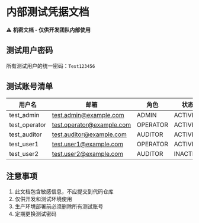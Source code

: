# 内部测试凭据文档

⚠️ **机密文档 - 仅供开发团队内部使用**

## 测试用户密码

所有测试用户的统一密码：`Test123456`

## 测试账号清单

| 用户名 | 邮箱 | 角色 | 状态 | 密码 |
|-------|------|------|------|------|
| test_admin | test.admin@example.com | ADMIN | ACTIVE | Test123456 |
| test_operator | test.operator@example.com | OPERATOR | ACTIVE | Test123456 |
| test_auditor | test.auditor@example.com | AUDITOR | ACTIVE | Test123456 |
| test_user1 | test.user1@example.com | OPERATOR | ACTIVE | Test123456 |
| test_user2 | test.user2@example.com | AUDITOR | INACTIVE | Test123456 |

## 注意事项

1. 此文档包含敏感信息，不应提交到代码仓库
2. 仅供开发和测试环境使用
3. 生产环境部署前必须删除所有测试账号
4. 定期更换测试密码